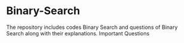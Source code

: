 # Binary-Search
The repository includes codes Binary Search and questions of Binary Search along with their explanations.
Important Questions
